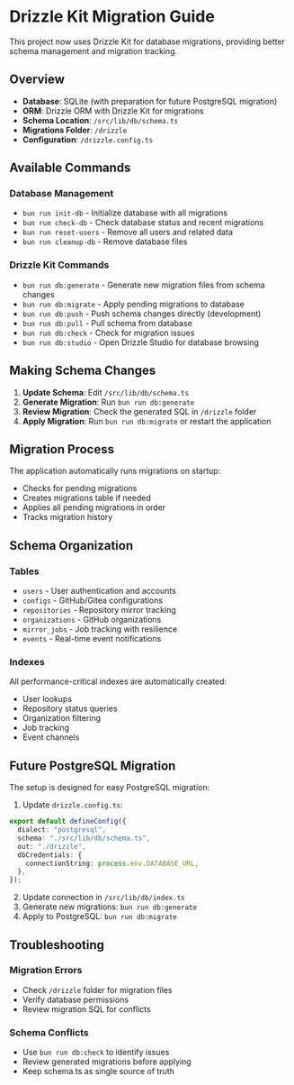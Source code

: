 # Drizzle Kit Migration Guide

This project now uses Drizzle Kit for database migrations, providing better schema management and migration tracking.

## Overview

- **Database**: SQLite (with preparation for future PostgreSQL migration)
- **ORM**: Drizzle ORM with Drizzle Kit for migrations
- **Schema Location**: `/src/lib/db/schema.ts`
- **Migrations Folder**: `/drizzle`
- **Configuration**: `/drizzle.config.ts`

## Available Commands

### Database Management
- `bun run init-db` - Initialize database with all migrations
- `bun run check-db` - Check database status and recent migrations
- `bun run reset-users` - Remove all users and related data
- `bun run cleanup-db` - Remove database files

### Drizzle Kit Commands
- `bun run db:generate` - Generate new migration files from schema changes
- `bun run db:migrate` - Apply pending migrations to database
- `bun run db:push` - Push schema changes directly (development)
- `bun run db:pull` - Pull schema from database
- `bun run db:check` - Check for migration issues
- `bun run db:studio` - Open Drizzle Studio for database browsing

## Making Schema Changes

1. **Update Schema**: Edit `/src/lib/db/schema.ts`
2. **Generate Migration**: Run `bun run db:generate`
3. **Review Migration**: Check the generated SQL in `/drizzle` folder
4. **Apply Migration**: Run `bun run db:migrate` or restart the application

## Migration Process

The application automatically runs migrations on startup:
- Checks for pending migrations
- Creates migrations table if needed
- Applies all pending migrations in order
- Tracks migration history

## Schema Organization

### Tables
- `users` - User authentication and accounts
- `configs` - GitHub/Gitea configurations
- `repositories` - Repository mirror tracking
- `organizations` - GitHub organizations
- `mirror_jobs` - Job tracking with resilience
- `events` - Real-time event notifications

### Indexes
All performance-critical indexes are automatically created:
- User lookups
- Repository status queries
- Organization filtering
- Job tracking
- Event channels

## Future PostgreSQL Migration

The setup is designed for easy PostgreSQL migration:

1. Update `drizzle.config.ts`:
```typescript
export default defineConfig({
  dialect: "postgresql",
  schema: "./src/lib/db/schema.ts",
  out: "./drizzle",
  dbCredentials: {
    connectionString: process.env.DATABASE_URL,
  },
});
```

2. Update connection in `/src/lib/db/index.ts`
3. Generate new migrations: `bun run db:generate`
4. Apply to PostgreSQL: `bun run db:migrate`

## Troubleshooting

### Migration Errors
- Check `/drizzle` folder for migration files
- Verify database permissions
- Review migration SQL for conflicts

### Schema Conflicts
- Use `bun run db:check` to identify issues
- Review generated migrations before applying
- Keep schema.ts as single source of truth